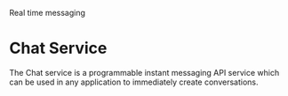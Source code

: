 Real time messaging


# Chat Service

The Chat service is a programmable instant messaging API service which can be used in any application to immediately create conversations. 

